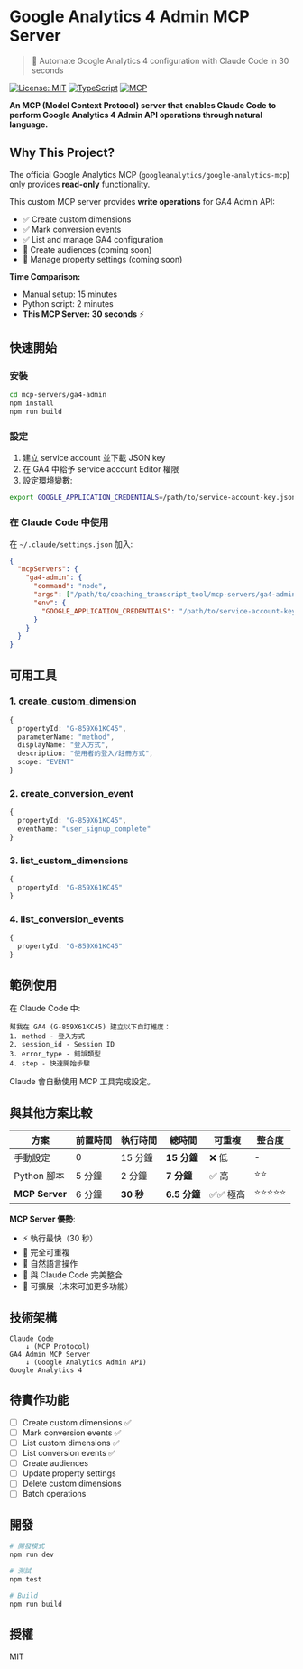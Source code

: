 # Google Analytics 4 Admin MCP Server

> 🤖 Automate Google Analytics 4 configuration with Claude Code in 30 seconds

[![License: MIT](https://img.shields.io/badge/License-MIT-yellow.svg)](https://opensource.org/licenses/MIT)
[![TypeScript](https://img.shields.io/badge/TypeScript-5.0-blue.svg)](https://www.typescriptlang.org/)
[![MCP](https://img.shields.io/badge/MCP-0.5.0-green.svg)](https://modelcontextprotocol.io/)

**An MCP (Model Context Protocol) server that enables Claude Code to perform Google Analytics 4 Admin API operations through natural language.**

## Why This Project?

The official Google Analytics MCP (`googleanalytics/google-analytics-mcp`) only provides **read-only** functionality.

This custom MCP server provides **write operations** for GA4 Admin API:
- ✅ Create custom dimensions
- ✅ Mark conversion events
- ✅ List and manage GA4 configuration
- 🔄 Create audiences (coming soon)
- 🔄 Manage property settings (coming soon)

**Time Comparison:**
- Manual setup: 15 minutes
- Python script: 2 minutes
- **This MCP Server: 30 seconds** ⚡

## 快速開始

### 安裝

```bash
cd mcp-servers/ga4-admin
npm install
npm run build
```

### 設定

1. 建立 service account 並下載 JSON key
2. 在 GA4 中給予 service account Editor 權限
3. 設定環境變數:

```bash
export GOOGLE_APPLICATION_CREDENTIALS=/path/to/service-account-key.json
```

### 在 Claude Code 中使用

在 `~/.claude/settings.json` 加入:

```json
{
  "mcpServers": {
    "ga4-admin": {
      "command": "node",
      "args": ["/path/to/coaching_transcript_tool/mcp-servers/ga4-admin/dist/index.js"],
      "env": {
        "GOOGLE_APPLICATION_CREDENTIALS": "/path/to/service-account-key.json"
      }
    }
  }
}
```

## 可用工具

### 1. create_custom_dimension
```typescript
{
  propertyId: "G-859X61KC45",
  parameterName: "method",
  displayName: "登入方式",
  description: "使用者的登入/註冊方式",
  scope: "EVENT"
}
```

### 2. create_conversion_event
```typescript
{
  propertyId: "G-859X61KC45",
  eventName: "user_signup_complete"
}
```

### 3. list_custom_dimensions
```typescript
{
  propertyId: "G-859X61KC45"
}
```

### 4. list_conversion_events
```typescript
{
  propertyId: "G-859X61KC45"
}
```

## 範例使用

在 Claude Code 中:

```
幫我在 GA4 (G-859X61KC45) 建立以下自訂維度：
1. method - 登入方式
2. session_id - Session ID
3. error_type - 錯誤類型
4. step - 快速開始步驟
```

Claude 會自動使用 MCP 工具完成設定。

## 與其他方案比較

| 方案 | 前置時間 | 執行時間 | 總時間 | 可重複 | 整合度 |
|-----|---------|---------|--------|--------|--------|
| 手動設定 | 0 | 15 分鐘 | **15 分鐘** | ❌ 低 | - |
| Python 腳本 | 5 分鐘 | 2 分鐘 | **7 分鐘** | ✅ 高 | ⭐⭐ |
| **MCP Server** | 6 分鐘 | **30 秒** | **6.5 分鐘** | ✅✅ 極高 | ⭐⭐⭐⭐⭐ |

**MCP Server 優勢**:
- ⚡ 執行最快（30 秒）
- 🔄 完全可重複
- 🤖 自然語言操作
- 📝 與 Claude Code 完美整合
- 🔧 可擴展（未來可加更多功能）

## 技術架構

```
Claude Code
    ↓ (MCP Protocol)
GA4 Admin MCP Server
    ↓ (Google Analytics Admin API)
Google Analytics 4
```

## 待實作功能

- [ ] Create custom dimensions ✅
- [ ] Mark conversion events ✅
- [ ] List custom dimensions ✅
- [ ] List conversion events ✅
- [ ] Create audiences
- [ ] Update property settings
- [ ] Delete custom dimensions
- [ ] Batch operations

## 開發

```bash
# 開發模式
npm run dev

# 測試
npm test

# Build
npm run build
```

## 授權

MIT
